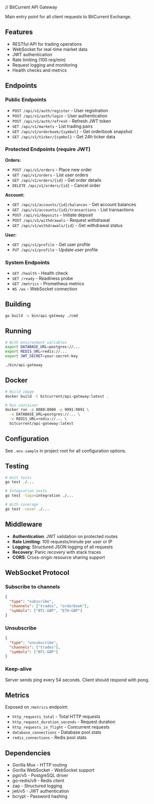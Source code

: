 // BitCurrent API Gateway

Main entry point for all client requests to BitCurrent Exchange.

## Features

- RESTful API for trading operations
- WebSocket for real-time market data
- JWT authentication
- Rate limiting (100 req/min)
- Request logging and monitoring
- Health checks and metrics

## Endpoints

### Public Endpoints

- `POST /api/v1/auth/register` - User registration
- `POST /api/v1/auth/login` - User authentication
- `POST /api/v1/auth/refresh` - Refresh JWT token
- `GET /api/v1/markets` - List trading pairs
- `GET /api/v1/orderbook/{symbol}` - Get orderbook snapshot
- `GET /api/v1/ticker/{symbol}` - Get 24h ticker data

### Protected Endpoints (require JWT)

**Orders:**
- `POST /api/v1/orders` - Place new order
- `GET /api/v1/orders` - List user orders
- `GET /api/v1/orders/{id}` - Get order details
- `DELETE /api/v1/orders/{id}` - Cancel order

**Account:**
- `GET /api/v1/accounts/{id}/balances` - Get account balances
- `GET /api/v1/accounts/{id}/transactions` - List transactions
- `POST /api/v1/deposits` - Initiate deposit
- `POST /api/v1/withdrawals` - Request withdrawal
- `GET /api/v1/withdrawals/{id}` - Get withdrawal status

**User:**
- `GET /api/v1/profile` - Get user profile
- `PUT /api/v1/profile` - Update user profile

### System Endpoints

- `GET /health` - Health check
- `GET /ready` - Readiness probe
- `GET /metrics` - Prometheus metrics
- `WS /ws` - WebSocket connection

## Building

```bash
go build -o bin/api-gateway ./cmd
```

## Running

```bash
# With environment variables
export DATABASE_URL=postgres://...
export REDIS_URL=redis://...
export JWT_SECRET=your-secret-key

./bin/api-gateway
```

## Docker

```bash
# Build image
docker build -t bitcurrent/api-gateway:latest .

# Run container
docker run -p 8080:8080 -p 9091:9091 \
  -e DATABASE_URL=postgres://... \
  -e REDIS_URL=redis://... \
  bitcurrent/api-gateway:latest
```

## Configuration

See `.env.sample` in project root for all configuration options.

## Testing

```bash
# Unit tests
go test ./...

# Integration tests
go test -tags=integration ./...

# With coverage
go test -cover ./...
```

## Middleware

- **Authentication**: JWT validation on protected routes
- **Rate Limiting**: 100 requests/minute per user or IP
- **Logging**: Structured JSON logging of all requests
- **Recovery**: Panic recovery with stack traces
- **CORS**: Cross-origin resource sharing support

## WebSocket Protocol

### Subscribe to channels

```json
{
  "type": "subscribe",
  "channels": ["trades", "orderbook"],
  "symbols": ["BTC-GBP", "ETH-GBP"]
}
```

### Unsubscribe

```json
{
  "type": "unsubscribe",
  "channels": ["trades"],
  "symbols": ["BTC-GBP"]
}
```

### Keep-alive

Server sends ping every 54 seconds. Client should respond with pong.

## Metrics

Exposed on `/metrics` endpoint:

- `http_requests_total` - Total HTTP requests
- `http_request_duration_seconds` - Request duration
- `http_requests_in_flight` - Concurrent requests
- `database_connections` - Database pool stats
- `redis_connections` - Redis pool stats

## Dependencies

- Gorilla Mux - HTTP routing
- Gorilla WebSocket - WebSocket support
- pgx/v5 - PostgreSQL driver
- go-redis/v9 - Redis client
- zap - Structured logging
- jwt/v5 - JWT authentication
- bcrypt - Password hashing



